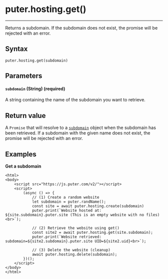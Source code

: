 # puter.hosting.get()
* * *

Returns a subdomain. If the subdomain does not exist, the promise will be rejected with an error.

[](#syntax)Syntax
-----------------

```
puter.hosting.get(subdomain)

```


[](#parameters)Parameters
-------------------------

#### [](#-code-subdomain-code-string-required-)`subdomain` (String) (required)

A string containing the name of the subdomain you want to retrieve.

[](#return-value)Return value
-----------------------------

A `Promise` that will resolve to a [`subdomain`](https://docs.puter.com/Objects/subdomain/) object when the subdomain has been retrieved. If a subdomain with the given name does not exist, the promise will be rejected with an error.

[](#examples)Examples
---------------------

**Get a subdomain**

```
<html>
<body>
    <script src="https://js.puter.com/v2/"></script>
    <script>
        (async () => {
            // (1) Create a random website
            let subdomain = puter.randName();
            const site = await puter.hosting.create(subdomain)
            puter.print(`Website hosted at: ${site.subdomain}.puter.site (This is an empty website with no files)<br>`);

            // (2) Retrieve the website using get()
            const site2 = await puter.hosting.get(site.subdomain);
            puter.print(`Website retrieved: subdomain=${site2.subdomain}.puter.site UID=${site2.uid}<br>`);

            // (3) Delete the website (cleanup)
            await puter.hosting.delete(subdomain);
        })();
    </script>
</body>
</html>

```
